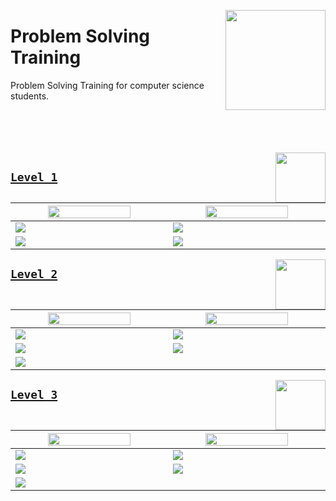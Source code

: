 <a href="/README.md"><img align="right" width="160" src="/logos/problem-solving-training.png"></img></a>

# Problem Solving Training
Problem Solving Training for computer science students.

<br><br><br><br>
<a href="/level-1/README.md"><img align="right" width="80" src="/logos/level-1.png"></img></a>

## [`Level 1`](/level-1/README.md)

<table>
    <thead>
        <tr>
<th align="center" width="550px"><a href="/level-1/README.md"><img align="center" src="/logos/interviews-preparation.png"   width="75%"></img></a></th>
<th align="center" width="550px"><a href="/level-1/README.md"><img align="center" src="/logos/programming-competitions.png" width="75%"></img></a></th>
        </tr>
    </thead>
    <tbody>
        <tr><td><a href="/level-1/README.md#hackerrank-oj-phases"> <img align="center" src="/logos/level-1-hackerrank.png"></img></a></td>
            <td><a href="/level-1/README.md#atcoder-oj-phases">    <img align="center" src="/logos/level-1-atcoder.png"></img></a></td></tr>
        <tr><td><a href="/level-1/README.md#hackerearth-oj-phases"><img align="center" src="/logos/level-1-hackerearth.png"></img></a></td>
            <td><a href="/level-1/README.md#codeforces-oj-phases"> <img align="center" src="/logos/level-1-codeforces.png"></img></a></td></tr>
    </tbody>
</table>

<a href="/level-2/README.md"><img align="right" width="80" src="/logos/level-2.png"></img></a>

## [`Level 2`](/level-2/README.md)

<table>
    <thead>
        <tr>
<th align="center" width="550px"><a href="/level-2/README.md"><img align="center" src="/logos/interviews-preparation.png"   width="75%"></img></a></th>
<th align="center" width="550px"><a href="/level-2/README.md"><img align="center" src="/logos/programming-competitions.png" width="75%"></img></a></th>
        </tr>
    </thead>
    <tbody>
        <tr><td><a href="/level-2/README.md#hackerrank-oj-phases"> <img align="center" src="/logos/level-2-hackerrank.png"></img></a></td>
            <td><a href="/level-2/README.md#atcoder-oj-phases">    <img align="center" src="/logos/level-2-atcoder.png"></img></a></td></tr>
        <tr><td><a href="/level-2/README.md#leetcode-oj-phases">   <img align="center" src="/logos/level-2-leetcode.png"></img></a></td>
            <td><a href="/level-2/README.md#codeforces-oj-phases"> <img align="center" src="/logos/level-2-codeforces.png"></img></a></td></tr>
        <tr><td><a href="/level-2/README.md#hackerearth-oj-phases"><img align="center" src="/logos/level-2-hackerearth.png"></img></a></td>
        </tr>
    </tbody>
</table>

<a href="/level-3/README.md"><img align="right" width="80" src="/logos/level-3.png"></img></a>

## [`Level 3`](/level-3/README.md)

<table>
    <thead>
        <tr>
<th align="center" width="550px"><a href="/level-3/README.md"><img align="center" src="/logos/interviews-preparation.png"   width="75%"></img></a></th>
<th align="center" width="550px"><a href="/level-3/README.md"><img align="center" src="/logos/programming-competitions.png" width="75%"></img></a></th>
        </tr>
    </thead>
    <tbody>
        <tr><td><a href="/level-3/README.md#hackerrank-oj-phases"> <img align="center" src="/logos/level-3-hackerrank.png"></img></a></td>
            <td><a href="/level-3/README.md#atcoder-oj-phases">    <img align="center" src="/logos/level-3-atcoder.png"></img></a></td></tr>
        <tr><td><a href="/level-3/README.md#leetcode-oj-phases">   <img align="center" src="/logos/level-3-leetcode.png"></img></a></td>
            <td><a href="/level-3/README.md#codeforces-oj-phases"> <img align="center" src="/logos/level-3-codeforces.png"></img></a></td></tr>
        <tr><td><a href="/level-3/README.md#hackerearth-oj-phases"><img align="center" src="/logos/level-3-hackerearth.png"></img></a></td>
        </tr>
    </tbody>
</table>
